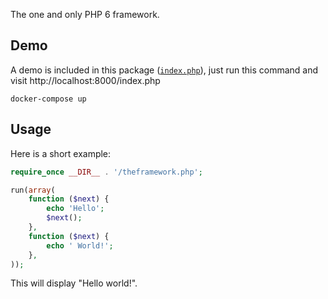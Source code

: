 The one and only PHP 6 framework.

## Demo

A demo is included in this package ([`index.php`](index.php)), just run this command and visit http://localhost:8000/index.php

```
docker-compose up
```

## Usage

Here is a short example:

```php
require_once __DIR__ . '/theframework.php';

run(array(
    function ($next) {
        echo 'Hello';
        $next();
    },
    function ($next) {
        echo ' World!';
    },
));
```

This will display "Hello world!".
